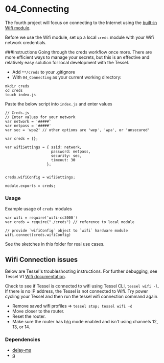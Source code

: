 # 04_Connecting
The fourth project will focus on connecting to the Internet using the [built-in Wifi module](https://github.com/tessel/t1-docs/blob/master/wifi.md#connect-tessel-to-wifi).

Before we use the Wifi module, set up a local `creds` module with your Wifi network credentials.

###Instructions
Going through the creds workflow once more. There are more efficient ways to manage your secrets, but this is an effective and relatively easy solution for local development with the Tessel.
- Add `**/creds` to your .gitignore
- With `04_Connecting` as your current working directory:
```
mkdir creds
cd creds
touch index.js
```
Paste the below script into `index.js` and enter values
```node
// Creds.js
// Enter values for your network
var network = '#####'
var netpass = '#####'
var sec = 'wpa2' // other options are 'wep', 'wpa', or 'unsecured'

var creds = {};

var wifiSettings = { ssid: network,
                     password: netpass,
                     security: sec,
                     timeout: 30
                   };


creds.wifiConfig = wifiSettings;

module.exports = creds;
```

### Usage
Example usage of `creds` modules

```node
var wifi = require('wifi-cc3000')
var creds = require("./creds") // reference to local module

// provide `wifiConfig` object to `wifi` hardware module
wifi.connect(creds.wifiConfig)
```

See the sketches in this folder for real use cases.

## Wifi Connection issues
Below are Tessel's troubleshooting instructions. For further debugging, see Tessel V1 [Wifi documentation](https://github.com/tessel/t1-docs/blob/master/wifi.md#connecting-to-wifi-from-js).


Check to see if Tessel is connected to wifi using Tessel CLI, `tessel wifi -l`.
If there is no IP address, the Tessel is not connected to Wifi.
Try power cycling your Tessel and then run the tessel wifi connection command again.
- Remove saved wifi profiles => `tessel stop; tessel wifi -d`
- Move closer to the router.
- Reset the router.
- Make sure the router has b/g mode enabled and isn't using channels 12, 13, or 14.


### Dependencies
- [delay-ms](https://github.com/thelostspore/delay-ms)
- [q](https://github.com/kriskowal/q)
